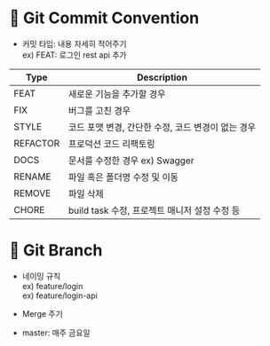 # :pushpin: Git Commit Convention
* 커밋 타입: 내용 자세히 적어주기  
ex) FEAT: 로그인 rest api 추가   

|Type|Description|
|---|---------------|
|FEAT|새로운 기능을 추가할 경우|
|FIX|버그를 고친 경우|
|STYLE|코드 포맷 변경, 간단한 수정, 코드 변경이 없는 경우|
|REFACTOR|프로덕션 코드 리팩토링|
|DOCS|문서를 수정한 경우 ex) Swagger|
|RENAME|파일 혹은 폴더명 수정 및 이동|
|REMOVE|파일 삭제|
|CHORE|build task 수정, 프로젝트 매니저 설정 수정 등|


# :pushpin: Git Branch  

* 네이밍 규칙   
ex) feature/login   
ex) feature/login-api   

* Merge 주기   
- master: 매주 금요일
